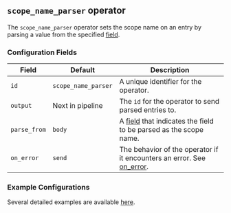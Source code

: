 ## `scope_name_parser` operator

The `scope_name_parser` operator sets the scope name on an entry by parsing a value from the specified [field](../types/field.md).

### Configuration Fields

| Field                    | Default             | Description |
| ---                      | ---                 | ---         |
| `id`                     | `scope_name_parser` | A unique identifier for the operator. |
| `output`                 | Next in pipeline    | The `id` for the operator to send parsed entries to. |
| `parse_from`             | `body`              | A [field](../types/field.md) that indicates the field to be parsed as the scope name. |
| `on_error`               | `send`              | The behavior of the operator if it encounters an error. See [on_error](../types/on_error.md). |


### Example Configurations

Several detailed examples are available [here](../types/scope_name.md).
